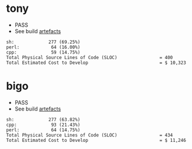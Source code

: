 # tony
* PASS
* See build [artefacts](artefacts)
```
sh:             277 (69.25%)
perl:            64 (16.00%)
cpp:             59 (14.75%)
Total Physical Source Lines of Code (SLOC)                = 400
Total Estimated Cost to Develop                           = $ 10,323
```
# bigo
* PASS
* See build [artefacts](artefacts)
```
sh:             277 (63.82%)
cpp:             93 (21.43%)
perl:            64 (14.75%)
Total Physical Source Lines of Code (SLOC)                = 434
Total Estimated Cost to Develop                           = $ 11,246
```
